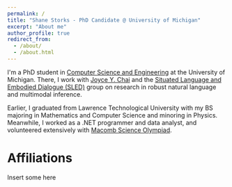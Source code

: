 ```yaml
---
permalink: /
title: "Shane Storks - PhD Candidate @ University of Michigan"
excerpt: "About me"
author_profile: true
redirect_from: 
  - /about/
  - /about.html
---
```


I'm a PhD student in [Computer Science and Engineering](https://www.cse.umich.edu/) at the University of Michigan. There, I work with [Joyce Y. Chai](https://web.eecs.umich.edu/~chaijy/) and the [Situated Language and Embodied Dialogue (SLED)](https://sled.eecs.umich.edu/) group on research in robust natural language and multimodal inference.

Earlier, I graduated from Lawrence Technological University with my BS majoring in Mathematics and Computer Science and minoring in Physics. Meanwhile, I worked as a .NET programmer and data analyst, and volunteered extensively with [Macomb Science Olympiad](http://macombso.org/).

Affiliations
======
Insert some here
